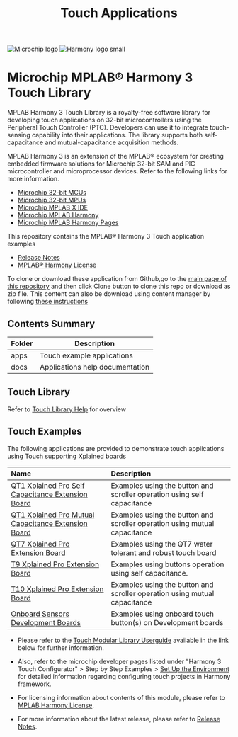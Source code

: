 ﻿---
title: Touch Applications
has_children: true
has_toc: false
nav_order: 1
---

![Microchip logo](https://raw.githubusercontent.com/wiki/Microchip-MPLAB-Harmony/Microchip-MPLAB-Harmony.github.io/images/microchip_logo.png)
![Harmony logo small](https://raw.githubusercontent.com/wiki/Microchip-MPLAB-Harmony/Microchip-MPLAB-Harmony.github.io/images/microchip_mplab_harmony_logo_small.png)

# Microchip MPLAB® Harmony 3 Touch Library

MPLAB Harmony 3 Touch Library is a royalty-free software library for developing touch applications on 32-bit microcontrollers using the Peripheral Touch Controller (PTC).
Developers can use it to integrate touch-sensing capability into their applications. The library supports both self-capacitance and mutual-capacitance acquisition methods.

MPLAB Harmony 3 is an extension of the MPLAB® ecosystem for creating
embedded firmware solutions for Microchip 32-bit SAM and PIC microcontroller
and microprocessor devices. Refer to the following links for more information.

- [Microchip 32-bit MCUs](https://www.microchip.com/design-centers/32-bit)
- [Microchip 32-bit MPUs](https://www.microchip.com/design-centers/32-bit-mpus)
- [Microchip MPLAB X IDE](https://www.microchip.com/mplab/mplab-x-ide)
- [Microchip MPLAB Harmony](https://www.microchip.com/mplab/mplab-harmony)
- [Microchip MPLAB Harmony Pages](https://microchip-mplab-harmony.github.io/)

This repository contains the MPLAB® Harmony 3 Touch application examples

- [Release Notes](release_notes.md)
- [MPLAB® Harmony License](mplab_harmony_license.md)

To clone or download these application from Github,go to the [main page of this repository](https://github.com/Microchip-MPLAB-Harmony/touch_apps) and then click Clone button to clone this repo or download as zip file. This content can also be download using content manager by following [these instructions](https://github.com/Microchip-MPLAB-Harmony/contentmanager/wiki)

## Contents Summary

| Folder | Description                     |
| ------ | ------------------------------- |
| apps   | Touch example applications      |
| docs   | Applications help documentation |

## Touch Library

Refer to [Touch Library Help](https://microchip-mplab-harmony.github.io/touch) for overview

## Touch Examples

The following applications are provided to demonstrate touch applications using Touch supporting Xplained boards

| Name                                                                                           | Description                                                               |
| :--------------------------------------------------------------------------------------------- | :------------------------------------------------------------------------ |
| [QT1 Xplained Pro Self Capacitance Extension Board](apps/qt1_selfcap_xpro_board/readme.md)     | Examples using the button and scroller operation using self capacitance   |
| [QT1 Xplained Pro Mutual Capacitance Extension Board](apps/qt1_mutualcap_xpro_board/readme.md) | Examples using the button and scroller operation using mutual capacitance |
| [QT7 Xplained Pro Extension Board](apps/qt7_selfcap_xpro_board/readme.md)                      | Examples using the QT7 water tolerant and robust touch board              |
| [T9 Xplained Pro Extension Board](apps/t9_selfcap_xpro_board/readme.md)                        | Examples using buttons operation using self capacitance.                  |
| [T10 Xplained Pro Extension Board](apps/t10_mutualcap_xpro_board/readme.md)                    | Examples using the button and scroller operation using mutual capacitance |
| [Onboard Sensors Development Boards](apps/onboard_sensor/readme.md)                            | Examples using onboard touch button(s) on Development boards              |

- Please refer to the [Touch Modular Library Userguide](https://www.microchip.com/mymicrochip/filehandler.aspx?ddocname=en590454) available in the link below for further information.

- Also, refer to the microchip developer pages listed under "Harmony 3 Touch Configurator" > Step by Step Examples > [Set Up the Environment](http://microchipdeveloper.com/touch:set-up-the-environment) for detailed information regarding configuring touch projects in Harmony framework.

- For licensing information about contents of this module, please refer to [MPLAB Harmony License](mplab_harmony_license.md).

- For more information about the latest release, please refer to [Release Notes](release_notes.md).
